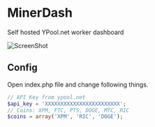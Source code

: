 MinerDash
=========

Self hosted YPool.net worker dashboard

![ScreenShot](https://raw.github.com/Edocsyl/MinerDash/master/overview.JPG)

Config
--------------

Open index.php file and change following things.
```php
// API Key from ypool.net
$api_key = 'XXXXXXXXXXXXXXXXXXXXXXXX';
// Coins: XPM, FTC, PTS, DOGE, MTC, RIC
$coins = array('XPM', 'RIC', 'DOGE');
```
